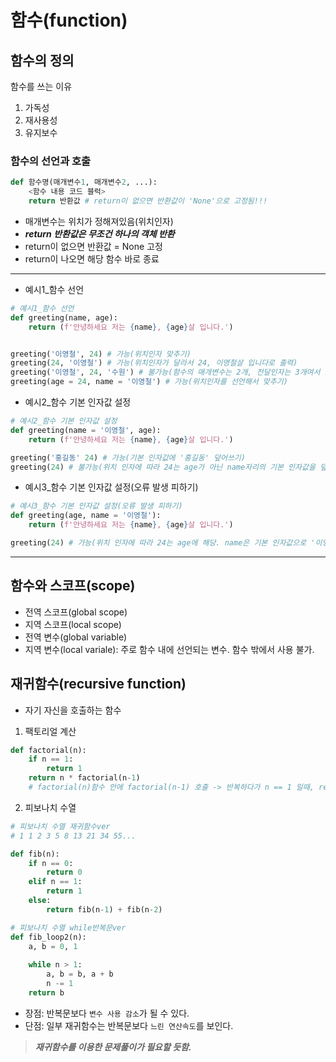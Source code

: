 # 함수(function)

## 함수의 정의
함수를 쓰는 이유   
  1. 가독성
  2. 재사용성
  3. 유지보수

### 함수의 선언과 호출
```python
def 함수명(매개변수1, 매개변수2, ...):
    <함수 내용 코드 블럭>
    return 반환값 # return이 없으면 반환값이 'None'으로 고정됨!!!
```
- 매개변수는 위치가 정해져있음(위치인자)
- ***return 반환값은 무조건 하나의 객체 반환***
- return이 없으면 반환값 = None 고정
- return이 나오면 해당 함수 바로 종료

---


- 예시1_함수 선언
```python
# 예시1_함수 선언
def greeting(name, age):
    return (f'안녕하세요 저는 {name}, {age}살 입니다.')


greeting('이영철', 24) # 가능(위치인자 맞추기)
greeting(24, '이영철') # 가능(위치인자가 달라서 24, 이영철살 입니다로 출력)
greeting('이영철', 24, '수원') # 불가능(함수의 매개변수는 2개, 전달인자는 3개여서 오류 발생)
greeting(age = 24, name = '이영철') # 가능(위치인자를 선언해서 맞추기)
```
- 예시2_함수 기본 인자값 설정
```python
# 예시2_함수 기본 인자값 설정
def greeting(name = '이영철', age):
    return (f'안녕하세요 저는 {name}, {age}살 입니다.')

greeting('홍길동' 24) # 가능(기본 인자값에 '홍길동' 덮어쓰기)
greeting(24) # 불가능(위치 인자에 따라 24는 age가 아닌 name자리의 기본 인자값을 덮어씀 -> age 매개변수에 해당하는 전달인자가 없음 -> 에러 발생)
```

- 예시3_함수 기본 인자값 설정(오류 발생 피하기)
```python
# 예시3_함수 기본 인자값 설정(오류 발생 피하기)
def greeting(age, name = '이영철'):
    return (f'안녕하세요 저는 {name}, {age}살 입니다.')

greeting(24) # 가능(위치 인자에 따라 24는 age에 해당. name은 기본 인자값으로 '이영철'이 들어가 있기 때문에 매개변수가 모두 할당되어서 에러 발생X)
```

---

## 함수와 스코프(scope)

- 전역 스코프(global scope)
- 지역 스코프(local scope)
- 전역 변수(global variable)
- 지역 변수(local variale): 주로 함수 내에 선언되는 변수. 함수 밖에서 사용 불가.

## 재귀함수(recursive function)
- 자기 자신을 호출하는 함수

1. 팩토리얼 계산
```python
def factorial(n):
    if n == 1:
        return 1
    return n * factorial(n-1)
    # factorial(n)함수 안에 factorial(n-1) 호출 -> 반복하다가 n == 1 일때, return 1 하면서 n * n-1 * n-2 * ... * 1 = n!
```

2. 피보나치 수열
```python
# 피보나치 수열 재귀함수ver
# 1 1 2 3 5 8 13 21 34 55...

def fib(n):
    if n == 0:
        return 0
    elif n == 1:
        return 1
    else:
        return fib(n-1) + fib(n-2)
```

```python
# 피보나치 수열 while반복문ver
def fib_loop2(n):
    a, b = 0, 1
    
    while n > 1:
        a, b = b, a + b
        n -= 1
    return b
```
- 장점: 반복문보다 `변수 사용 감소`가 될 수 있다.
- 단점: 일부 재귀함수는 반복문보다 `느린 연산속도`를 보인다.


> ***재귀함수를 이용한 문제풀이가 필요할 듯함.***